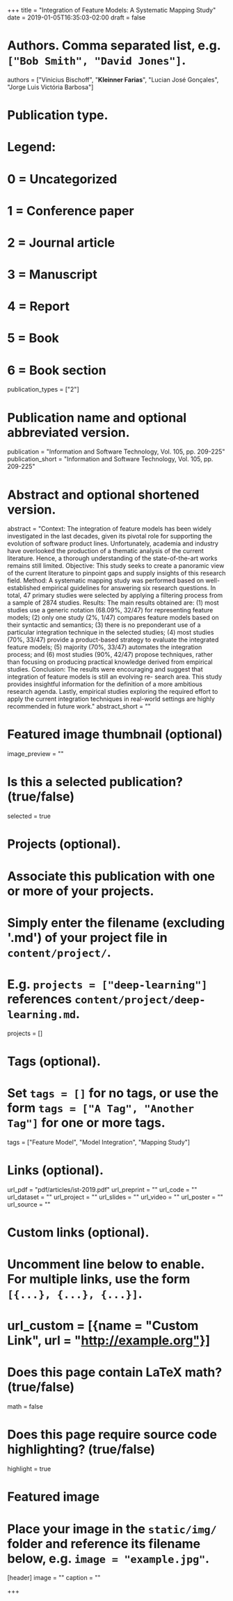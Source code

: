 +++
title = "Integration of Feature Models: A Systematic Mapping Study"
date = 2019-01-05T16:35:03-02:00
draft = false

# Authors. Comma separated list, e.g. `["Bob Smith", "David Jones"]`.
authors = ["Vinicius Bischoff", "**Kleinner Farias**", "Lucian José Gonçales", "Jorge Luis Victória Barbosa"]

# Publication type.
# Legend:
# 0 = Uncategorized
# 1 = Conference paper
# 2 = Journal article
# 3 = Manuscript
# 4 = Report
# 5 = Book
# 6 = Book section
publication_types = ["2"]

# Publication name and optional abbreviated version.
publication = "Information and Software Technology, Vol. 105, pp. 209-225"
publication_short = "Information and Software Technology, Vol. 105, pp. 209-225"

# Abstract and optional shortened version.
abstract = "Context: The integration of feature models has been widely investigated in the last decades, given its pivotal role for supporting the evolution of software product lines. Unfortunately, academia and industry have overlooked the production of a thematic analysis of the current literature. Hence, a thorough understanding of the state-of-the-art works remains still limited. Objective: This study seeks to create a panoramic view of the current literature to pinpoint gaps and supply insights of this research field. Method: A systematic mapping study was performed based on well-established empirical guidelines for answering six research questions. In total, 47 primary studies were selected by applying a filtering process from a sample of 2874 studies. Results: The main results obtained are: (1) most studies use a generic notation (68.09%, 32/47) for representing feature models; (2) only one study (2%, 1/47) compares feature models based on their syntactic and semantics; (3) there is no preponderant use of a particular integration technique in the selected studies; (4) most studies (70%, 33/47) provide a product-based strategy to evaluate the integrated feature models; (5) majority (70%, 33/47) automates the integration process; and (6) most studies (90%, 42/47) propose techniques, rather than focusing on producing practical knowledge derived from empirical studies. Conclusion: The results were encouraging and suggest that integration of feature models is still an evolving re- search area. This study provides insightful information for the definition of a more ambitious research agenda. Lastly, empirical studies exploring the required effort to apply the current integration techniques in real-world settings are highly recommended in future work."
abstract_short = ""

# Featured image thumbnail (optional)
image_preview = ""

# Is this a selected publication? (true/false)
selected = true

# Projects (optional).
#   Associate this publication with one or more of your projects.
#   Simply enter the filename (excluding '.md') of your project file in `content/project/`.
#   E.g. `projects = ["deep-learning"]` references `content/project/deep-learning.md`.
projects = []

# Tags (optional).
#   Set `tags = []` for no tags, or use the form `tags = ["A Tag", "Another Tag"]` for one or more tags.
tags = ["Feature Model", "Model Integration", "Mapping Study"]

# Links (optional).
url_pdf = "pdf/articles/ist-2019.pdf"
url_preprint = ""
url_code = ""
url_dataset = ""
url_project = ""
url_slides = ""
url_video = ""
url_poster = ""
url_source = ""

# Custom links (optional).
#   Uncomment line below to enable. For multiple links, use the form `[{...}, {...}, {...}]`.
# url_custom = [{name = "Custom Link", url = "http://example.org"}]

# Does this page contain LaTeX math? (true/false)
math = false

# Does this page require source code highlighting? (true/false)
highlight = true

# Featured image
# Place your image in the `static/img/` folder and reference its filename below, e.g. `image = "example.jpg"`.
[header]
image = ""
caption = ""

+++
